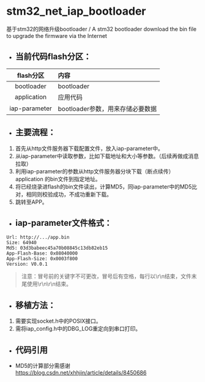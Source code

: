 # stm32_net_iap_bootloader

 基于stm32的网络升级bootloader / A stm32 bootloader  download the bin file to upgrade the firmware via the Internet

* ## 当前代码flash分区：

|flash分区|内容|
|:---------:|:------------------------------------|
|bootloader|bootloader|        
|application|应用代码|
|iap-parameter|bootloader参数，用来存储必要数据|

* ## 主要流程：

1. 首先从http文件服务器下载配置文件，放入iap-parameter中。
2. 从iap-parameter中读取参数，比如下载地址和大小等参数。（后续再做成消息拉取）
3. 利用iap-parameter的参数从http文件服务器分块下载（断点续传）application 的bin文件到指定地址。
4. 将已经烧录进flash的bin文件读出，计算MD5，同iap-parameter中的MD5比对，相同则校验成功，不成功重新下载。
5. 跳转至APP。

* ## iap-parameter文件格式：

```
Url: http://.../app.bin
Size: 64940
Md5: 03d3babeec45a70b08845c13db82eb15
App-Flash-Base: 0x08040000
App-Flash-Size: 0x0003f800
Version: V0.0.1

```

> 注意：冒号前的关键字不可更改，冒号后有空格，每行以\r\n结束，文件末尾使用\r\n\r\n结束。



* ## 移植方法：
1. 需要实现socket.h中的POSIX接口。
2. 需将iap_config.h中的DBG_LOG重定向到串口打印。
* ## 代码引用
* MD5的计算部分需感谢<https://blog.csdn.net/xhhjin/article/details/8450686>

